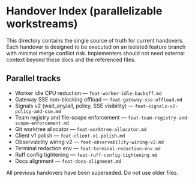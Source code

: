 # Handover Index (parallelizable workstreams)

This directory contains the single source of truth for current handovers. Each handover is designed to be executed on an isolated feature branch with minimal merge conflict risk. Implementers should not need external context beyond these docs and the referenced files.

## Parallel tracks

- Worker idle CPU reduction — `feat-worker-idle-backoff.md`
- Gateway SSE non-blocking offload — `feat-gateway-sse-offload.md`
- Signals v2 (wait_any/all, policy, SSE visibility) — `feat-signals-v2-policy-and-sse.md`
- Team registry and file-scope enforcement — `feat-team-registry-and-scope-enforcement.md`
- Git worktree allocator — `feat-worktree-allocator.md`
- Client v1 polish — `feat-client-v1-polish.md`
- Observability wiring v2 — `feat-observability-wiring-v2.md`
- Terminal redaction env — `feat-terminal-redaction-env.md`
- Ruff config tightening — `feat-ruff-config-tightening.md`
- Docs alignment — `feat-docs-alignment.md`

All previous handovers have been superseded. Do not use older files.